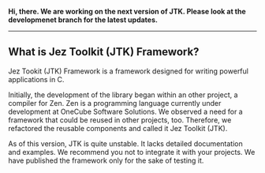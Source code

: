 **Hi, there. We are working on the next version of JTK. Please look at the developmenet branch for the latest updates.**

--------------------------------------------------------------------------------
What is Jez Toolkit (JTK) Framework?
--------------------------------------------------------------------------------

Jez Tookit (JTK) Framework is a framework designed for writing powerful applications
in C.

Initially, the development of the library began within an other project, a
compiler for Zen. Zen is a programming language currently under development
at OneCube Software Solutions. We observed a need for a framework that could be
reused in other projects, too. Therefore, we refactored the reusable components
and called it Jez Toolkit (JTK).

As of this version, JTK is quite unstable. It lacks detailed documentation and
examples. We recommend you not to integrate it with your projects. We have
published the framework only for the sake of testing it.


